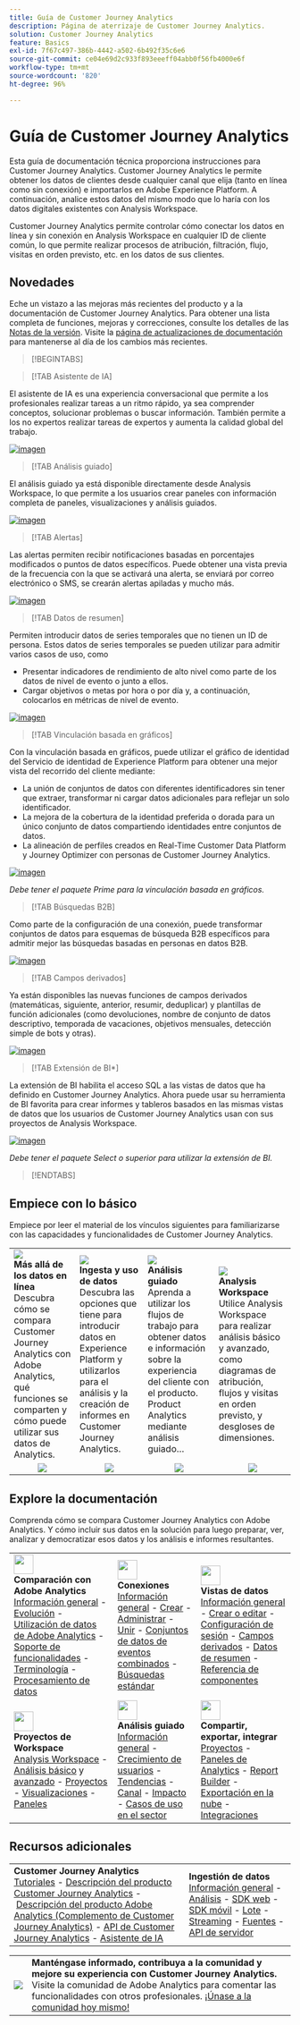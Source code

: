 ```yaml
---
title: Guía de Customer Journey Analytics
description: Página de aterrizaje de Customer Journey Analytics.
solution: Customer Journey Analytics
feature: Basics
exl-id: 7f67c497-386b-4442-a502-6b492f35c6e6
source-git-commit: ce04e69d2c933f893eeeff04abb0f56fb4000e6f
workflow-type: tm+mt
source-wordcount: '820'
ht-degree: 96%

---
```


# Guía de Customer Journey Analytics

Esta guía de documentación técnica proporciona instrucciones para Customer Journey Analytics. Customer Journey Analytics le permite obtener los datos de clientes desde cualquier canal que elija (tanto en línea como sin conexión) e importarlos en Adobe Experience Platform. A continuación, analice estos datos del mismo modo que lo haría con los datos digitales existentes con Analysis Workspace.

Customer Journey Analytics permite controlar cómo conectar los datos en línea y sin conexión en Analysis Workspace en cualquier ID de cliente común, lo que permite realizar procesos de atribución, filtración, flujo, visitas en orden previsto, etc. en los datos de sus clientes.

## Novedades

Eche un vistazo a las mejoras más recientes del producto y a la documentación de Customer Journey Analytics. Para obtener una lista completa de funciones, mejoras y correcciones, consulte los detalles de las [Notas de la versión](../release-notes/latest.md). Visite la [página de actualizaciones de documentación](../release-notes/doc-changes.md) para mantenerse al día de los cambios más recientes.

>[!BEGINTABS]

>[!TAB Asistente de IA]

El asistente de IA es una experiencia conversacional que permite a los profesionales realizar tareas a un ritmo rápido, ya sea comprender conceptos, solucionar problemas o buscar información. También permite a los no expertos realizar tareas de expertos y aumenta la calidad global del trabajo.

[![imagen](assets/learn-more-button.svg)](/help/ai-assistant.md)


>[!TAB Análisis guiado]

El análisis guiado ya está disponible directamente desde Analysis Workspace, lo que permite a los usuarios crear paneles con información completa de paneles, visualizaciones y análisis guiados.

[![imagen](assets/learn-more-button.svg)](/help/guided-analysis/overview.md)

>[!TAB Alertas]

Las alertas permiten recibir notificaciones basadas en porcentajes modificados o puntos de datos específicos. Puede obtener una vista previa de la frecuencia con la que se activará una alerta, se enviará por correo electrónico o SMS, se crearán alertas apiladas y mucho más.

[![imagen](assets/learn-more-button.svg)](/help/components/c-intelligent-alerts/intelligent-alerts.md)

>[!TAB Datos de resumen]

Permiten introducir datos de series temporales que no tienen un ID de persona. Estos datos de series temporales se pueden utilizar para admitir varios casos de uso, como

- Presentar indicadores de rendimiento de alto nivel como parte de los datos de nivel de evento o junto a ellos.
- Cargar objetivos o metas por hora o por día y, a continuación, colocarlos en métricas de nivel de evento.

[![imagen](assets/learn-more-button.svg)](/help/data-views/summary-data.md)

>[!TAB Vinculación basada en gráficos]

Con la vinculación basada en gráficos, puede utilizar el gráfico de identidad del Servicio de identidad de Experience Platform para obtener una mejor vista del recorrido del cliente mediante: <ul><li>La unión de conjuntos de datos con diferentes identificadores sin tener que extraer, transformar ni cargar datos adicionales para reflejar un solo identificador.</li> <li>La mejora de la cobertura de la identidad preferida o dorada para un único conjunto de datos compartiendo identidades entre conjuntos de datos.</li><li>La alineación de perfiles creados en Real-Time Customer Data Platform y Journey Optimizer con personas de Customer Journey Analytics.</li></ul>

[![imagen](assets/learn-more-button.svg)](/help/stitching/overview.md#graph-based-stitching)

*_Debe tener el paquete Prime para la vinculación basada en gráficos._*

>[!TAB Búsquedas B2B]

Como parte de la configuración de una conexión, puede transformar conjuntos de datos para esquemas de búsqueda B2B específicos para admitir mejor las búsquedas basadas en personas en datos B2B.

[![imagen](assets/learn-more-button.svg)](/help/connections/transform-datasets-b2b-lookups.md)

>[!TAB Campos derivados]

Ya están disponibles las nuevas funciones de campos derivados (matemáticas, siguiente, anterior, resumir, deduplicar) y plantillas de función adicionales (como devoluciones, nombre de conjunto de datos descriptivo, temporada de vacaciones, objetivos mensuales, detección simple de bots y otras).

[![imagen](assets/learn-more-button.svg)](/help/data-views/derived-fields/derived-fields.md)

>[!TAB Extensión de BI*]

La extensión de BI habilita el acceso SQL a las vistas de datos que ha definido en Customer Journey Analytics. Ahora puede usar su herramienta de BI favorita para crear informes y tableros basados en las mismas vistas de datos que los usuarios de Customer Journey Analytics usan con sus proyectos de Analysis Workspace.

[![imagen](assets/learn-more-button.svg)](/help/data-views/bi-extension.md)

*_Debe tener el paquete Select o superior para utilizar la extensión de BI._*


>[!ENDTABS]

## Empiece con lo básico

Empiece por leer el material de los vínculos siguientes para familiarizarse con las capacidades y funcionalidades de Customer Journey Analytics.

<table style="table-layout:fixed">
  <tr style="border: 0;">
    <td>
    <a href="/help/getting-started/aa-vs-cja/overview.md"><img src="./assets/aa-vs-cja.png"></a>
    <div><strong>Más allá de los datos en línea</strong><br/>Descubra cómo se compara Customer Journey Analytics con Adobe Analytics, qué funciones se comparten y cómo puede utilizar sus datos de Analytics.</div>
    </td>
    <td>
    <a href="/help/data-ingestion/data-ingestion.md"><img src="./assets/data-ingestion.png"></a>
    <div><strong>Ingesta y uso de datos</strong><br/>Descubra las opciones que tiene para introducir datos en Experience Platform y utilizarlos para el análisis y la creación de informes en Customer Journey Analytics.</div>
    </td>
    <td>
    <a href="/help/guided-analysis/overview.md"><img src="./assets/product-analytics.png"></a>
    <div><strong>Análisis guiado</strong><br/>Aprenda a utilizar los flujos de trabajo para obtener datos e información sobre la experiencia del cliente con el producto. Product Analytics mediante análisis guiado…
    </div>
    </td>
    <td>
    <a href="/help/analysis-workspace/home.md"><img src="./assets/workspace.png"></a>
    <div><strong>Analysis Workspace</strong><br/>Utilice Analysis Workspace para realizar análisis básico y avanzado, como diagramas de atribución, flujos y visitas en orden previsto, y desgloses de dimensiones.</div>
    </td>
  </tr>
  <tr style="border: 0;">
    <td align="center"><a href="/help/getting-started/aa-vs-cja/overview.md"><img src="./assets/learn-more-button.svg"></a></td>
    <td align="center"><a href="/help/data-ingestion/data-ingestion.md"><img src="./assets/learn-more-button.svg"></a></td>
    <td align="center"><a href="/help/guided-analysis/overview.md"><img src="./assets/learn-more-button.svg"></a></td>
    <td align="center"><a href="/help/analysis-workspace/home.md"><img src="./assets/learn-more-button.svg"></a></td>
    </tr>
</table>


## Explore la documentación

Comprenda cómo se compara Customer Journey Analytics con Adobe Analytics. Y cómo incluir sus datos en la solución para luego preparar, ver, analizar y democratizar esos datos y los análisis e informes resultantes.

<table style="table-layout:fixed">
  <tr style="border: 0;">
    <td>
      <img src="./assets/analytics.svg" width="35px"><br/>
      <strong>Comparación con Adobe Analytics</strong><br/><a href="/help/getting-started/aa-vs-cja/overview.md">Información general</a> - <a href="/help/getting-started/aa-to-cja.md">Evolución</a> - <a href="/help/getting-started/aa-vs-cja/aa-data-in-cja.md">Utilización de datos de Adobe Analytics</a> - <a href="/help/getting-started/aa-vs-cja/cja-aa.md">Soporte de funcionalidades</a> - <a href="/help/getting-started/aa-vs-cja/terminology.md">Terminología</a> - <a href="/help/getting-started/aa-vs-cja/data-processing-comparisons.md">Procesamiento de datos</a>
    </td>
    <td>
      <img src="./assets/connections.svg" width="35px"><br/>
      <strong>Conexiones</strong><br/><a href="/help/connections/overview.md">Información general</a> - <a href="/help/connections/create-connection.md">Crear</a> - <a href="/help/connections/manage-connections.md">Administrar</a> - <a href="/help/stitching/overview.md">Unir</a> - <a href="/help/connections/combined-dataset.md">Conjuntos de datos de eventos combinados</a> - <a href="/help/connections/standard-lookups.md">Búsquedas estándar</a>
    </td>
     <td>
      <img src="./assets/dataviews.svg" width="35px"><br/>
      <strong>Vistas de datos</strong><br/><a href="/help/data-views/data-views.md">Información general</a> - <a href="/help/data-views/create-dataview.md">Crear o editar</a> - <a href="/help/data-views/session-settings.md">Configuración de sesión</a> - <a href="/help/data-views/derived-fields/derived-fields.md">Campos derivados</a> - <a href="/help/data-views/summary-data.md">Datos de resumen</a> - <a href="/help/data-views/component-reference.md">Referencia de componentes</a>
    </td>

</tr>
  <tr style="border: 0;">
    <td>
      <img src="./assets/workspace.svg" width="35px"><br/>
      <strong>Proyectos de Workspace</strong><br/><a href="/help/analysis-workspace/home.md">Analysis Workspace</a> - <a href="/help/analysis-workspace/perform-basic-analysis.md">Análisis básico</a> y <a href="/help/analysis-workspace/perform-adv-analysis.md">avanzado</a> - <a href="/help/analysis-workspace/build-workspace-project/freeform-overview.md">Proyectos</a> - <a href="/help/analysis-workspace/visualizations/freeform-analysis-visualizations.md">Visualizaciones</a> - <a href="/help/analysis-workspace/c-panels/freeform-panel.md">Paneles</a>
    </td>
    <td>
      <img src="./assets/guided-analysis.svg" width="35px"><br/>
      <strong>Análisis guiado</strong><br/><a href="/help/guided-analysis/overview.md">Información general</a> - <a href="/help/guided-analysis/types/active-growth.md">Crecimiento de usuarios</a> - <a href="/help/guided-analysis/types/trends.md">Tendencias</a> - <a href="/help/guided-analysis/types/funnel.md">Canal</a> - <a href="/help/guided-analysis/types/release-impact.md">Impacto</a> - <a href="/help/guided-analysis/industry-use-cases.md">Casos de uso en el sector</a>
    </td>
    <td>
      <img src="./assets/share.svg" width="35px"><br/>
      <strong>Compartir, exportar, integrar</strong><br/><a href="/help/analysis-workspace/curate-share/share-projects.md">Proyectos</a> - <a href="/help/mobile-app/home.md">Paneles de Analytics</a> - <a href="/help/report-builder/report-buider-overview.md">Report Builder</a>  - <a href="/help/components/exports/manage-exports.md">Exportación en la nube</a> - <a href="/help/integrations/overview.md">Integraciones</a>
    </td>
  </tr>
</table>

## Recursos adicionales

<table style="table-layout:fixed"><tr style="border: 0;">
<td><strong>Customer Journey Analytics</strong><br/>
<a href="https://experienceleague.adobe.com/es/docs/customer-journey-analytics-learn/tutorials/overview" target="_blank">Tutoriales</a> - <a href="https://helpx.adobe.com/legal/product-descriptions/customer-journey-analytics.html?lang=es" target="_blank">Descripción del producto Customer Journey Analytics</a> - <a href="https://helpx.adobe.com/legal/product-descriptions/adobe-analytics-addon-customer-journey-analytics.html?lang=es" target="_blank">Descripción del producto Adobe Analytics (Complemento de Customer Journey Analytics)</a> - <a href="https://developer.adobe.com/cja-apis/docs/" target="_blank">API de Customer Journey Analytics</a> - <a href="/help/ai-assistant.md">Asistente de IA</a>
</td>
<td><strong>Ingestión de datos</strong><br/><a href="/help/data-ingestion/data-ingestion.md">Información general</a> - <a href="/help/data-ingestion/analytics.md">Análisis</a> - <a href="/help/data-ingestion/aepwebsdk.md">SDK web</a> - <a href="/help/data-ingestion/aepmobilesdk.md">SDK móvil</a> - <a href="/help/data-ingestion/batch.md">Lote</a> - <a href="/help/data-ingestion/streaming.md">Streaming</a> - <a href="/help/data-ingestion/sources.md">Fuentes</a> - <a href="/help/data-ingestion/serverapi.md">API de servidor</a>
</td>
</tr>
</table>


<table style="table-layout:auto" class="tablelayout-is-fixed"><tbody><tr style="border: 0;"><td><img src="./assets/newsletter.png"></td><td>
<b>Manténgase informado, contribuya a la comunidad y mejore su experiencia con Customer Journey Analytics.</b><br>Visite la comunidad de Adobe Analytics para comentar las funcionalidades con otros profesionales. <a href="https://experienceleaguecommunities.adobe.com/t5/adobe-analytics/ct-p/adobe-analytics-community?profile.language=es">¡Únase a la comunidad hoy mismo!</a></td></tr></tbody></table>
